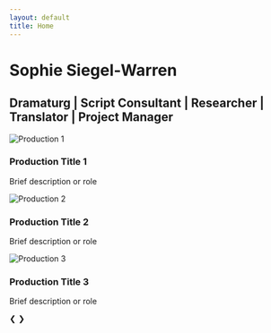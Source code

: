 ```yaml
---
layout: default
title: Home
---
```


<div class="hero-section">
  <h1 class="name">Sophie Siegel-Warren</h1>
  <h2 class="profession">Dramaturg | Script Consultant | Researcher | Translator | Project Manager</h2>
</div>

<div class="carousel-container">
  <div class="carousel">
    <div class="carousel-item active">
      <img src="{{ site.baseurl }}/assets/images/productions/carousel1.png" alt="Production 1">
      <div class="carousel-caption">
        <h3>Production Title 1</h3>
        <p>Brief description or role</p>
      </div>
    </div>
    <div class="carousel-item">
      <img src="{{ site.baseurl }}/assets/images/productions/carousel2.png" alt="Production 2">
      <div class="carousel-caption">
        <h3>Production Title 2</h3>
        <p>Brief description or role</p>
      </div>
    </div>
    <div class="carousel-item">
      <img src="{{ site.baseurl }}/assets/images/productions/carousel3.png" alt="Production 3">
      <div class="carousel-caption">
        <h3>Production Title 3</h3>
        <p>Brief description or role</p>
      </div>
    </div>
    <a class="prev" onclick="changeSlide(-1)">&#10094;</a>
    <a class="next" onclick="changeSlide(1)">&#10095;</a>
  </div>
  <div class="carousel-indicators">
    <span class="indicator active" onclick="currentSlide(0)"></span>
    <span class="indicator" onclick="currentSlide(1)"></span>
    <span class="indicator" onclick="currentSlide(2)"></span>
  </div>
</div>

<!-- <section class="services">
  <h2>Services</h2>
  <div class="services-grid">
    <div class="service-item">
      <h3>Dramaturg</h3>
      <p>Providing context, research, and critical feedback throughout the production process.</p>
    </div>
    <div class="service-item">
      <h3>Script Consultant</h3>
      <p>Analyzing and improving scripts, focusing on structure, character development, and thematic elements.</p>
    </div>
    <div class="service-item">
      <h3>Researcher</h3>
      <p>Conducting thorough historical and contextual research to enhance authenticity and depth.</p>
    </div>
    <div class="service-item">
      <h3>Translator</h3>
      <p>Translating theatrical works while preserving cultural nuances and artistic intentions.</p>
    </div>
    <div class="service-item">
      <h3>Project Manager</h3>
      <p>Coordinating production elements, timelines, and communication between creative teams.</p>
    </div>
  </div>
</section> -->

<script src="{{ site.baseurl }}/assets/js/carousel.js"></script>